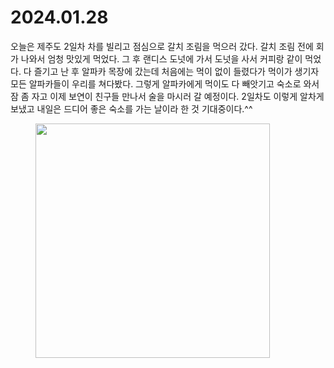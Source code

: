 # 2024.01.28

오늘은 제주도 2일차 차를 빌리고 점심으로 갈치 조림을 먹으러 갔다. 갈치 조림 전에 회가 나와서 엄청 맛있게 먹었다. 그 후 랜디스 도넛에 가서 도넛을 사서 커피랑 같이 먹었다. 다 즐기고 난 후 알파카 목장에 갔는데 처음에는 먹이 없이 들렸다가 먹이가 생기자 모든 알파카들이 우리를 쳐다봤다. 그렇게 알파카에게 먹이도 다 빼앗기고 숙소로 와서 잠 좀 자고 이제 보연이 친구들 만나서 술을 마시러 갈 예정이다. 2일차도 이렇게 알차게 보냈고 내일은 드디어 좋은 숙소를 가는 날이라 한 것 기대중이다.^^

<figure><img src="../.gitbook/assets/image (1).png" alt="" width="375"><figcaption></figcaption></figure>
